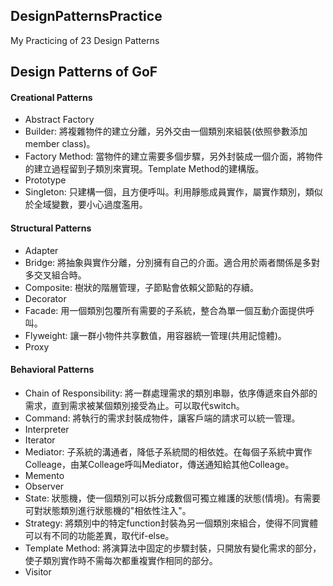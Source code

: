 ## DesignPatternsPractice

My Practicing of 23 Design Patterns

## Design Patterns of GoF

#### Creational Patterns
- Abstract Factory
- Builder: 將複雜物件的建立分離，另外交由一個類別來組裝(依照參數添加member class)。
- Factory Method: 當物件的建立需要多個步驟，另外封裝成一個介面，將物件的建立過程留到子類別來實現。Template Method的建構版。
- Prototype
- Singleton: 只建構一個，且方便呼叫。利用靜態成員實作，屬實作類別，類似於全域變數，要小心過度濫用。

#### Structural Patterns
- Adapter
- Bridge: 將抽象與實作分離，分別擁有自己的介面。適合用於兩者關係是多對多交叉組合時。
- Composite: 樹狀的階層管理，子節點會依賴父節點的存續。
- Decorator
- Facade: 用一個類別包覆所有需要的子系統，整合為單一個互動介面提供呼叫。
- Flyweight: 讓一群小物件共享數值，用容器統一管理(共用記憶體)。
- Proxy

#### Behavioral Patterns
- Chain of Responsibility: 將一群處理需求的類別串聯，依序傳遞來自外部的需求，直到需求被某個類別接受為止。可以取代switch。
- Command: 將執行的需求封裝成物件，讓客戶端的請求可以統一管理。
- Interpreter
- Iterator
- Mediator: 子系統的溝通者，降低子系統間的相依姓。在每個子系統中實作Colleage，由某Colleage呼叫Mediator，傳送通知給其他Colleage。
- Memento
- Observer
- State: 狀態機，使一個類別可以拆分成數個可獨立維護的狀態(情境)。有需要可對狀態類別進行狀態機的"相依性注入"。
- Strategy: 將類別中的特定function封裝為另一個類別來組合，使得不同實體可以有不同的功能差異，取代if-else。
- Template Method: 將演算法中固定的步驟封裝，只開放有變化需求的部分，使子類別實作時不需每次都重複實作相同的部分。
- Visitor

